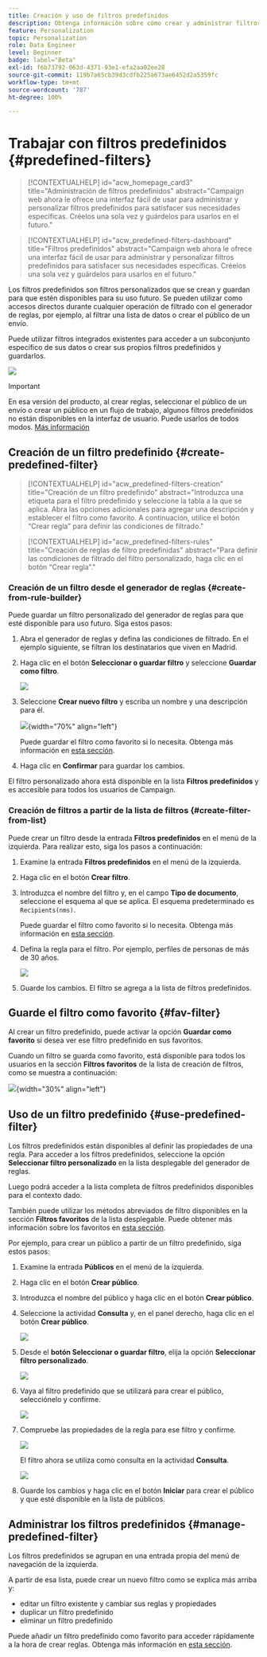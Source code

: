 ```yaml
---
title: Creación y uso de filtros predefinidos
description: Obtenga información sobre cómo crear y administrar filtros predefinidos en la IU web de Adobe Campaign
feature: Personalization
topic: Personalization
role: Data Engineer
level: Beginner
badge: label="Beta"
exl-id: f6b73792-063d-4371-93e1-efa2aa02ee28
source-git-commit: 119b7a65cb39d3cdfb225a673ae6452d2a5359fc
workflow-type: tm+mt
source-wordcount: '787'
ht-degree: 100%

---
```


# Trabajar con filtros predefinidos {#predefined-filters}

>[!CONTEXTUALHELP]
>id="acw_homepage_card3"
>title="Administración de filtros predefinidos"
>abstract="Campaign web ahora le ofrece una interfaz fácil de usar para administrar y personalizar filtros predefinidos para satisfacer sus necesidades específicas. Créelos una sola vez y guárdelos para usarlos en el futuro."

>[!CONTEXTUALHELP]
>id="acw_predefined-filters-dashboard"
>title="Filtros predefinidos"
>abstract="Campaign web ahora le ofrece una interfaz fácil de usar para administrar y personalizar filtros predefinidos para satisfacer sus necesidades específicas. Créelos una sola vez y guárdelos para usarlos en el futuro."

Los filtros predefinidos son filtros personalizados que se crean y guardan para que estén disponibles para su uso futuro. Se pueden utilizar como accesos directos durante cualquier operación de filtrado con el generador de reglas, por ejemplo, al filtrar una lista de datos o crear el público de un envío.

Puede utilizar filtros integrados existentes para acceder a un subconjunto específico de sus datos o crear sus propios filtros predefinidos y guardarlos.

![](assets/predefined-filters-menu.png)

>[!IMPORTANT]
>
>En esa versión del producto, al crear reglas, seleccionar el público de un envío o crear un público en un flujo de trabajo, algunos filtros predefinidos no están disponibles en la interfaz de usuario. Puede usarlos de todos modos. [Más información](guardrails.md#predefined-filters-filters-guardrails-limitations)


## Creación de un filtro predefinido {#create-predefined-filter}

>[!CONTEXTUALHELP]
>id="acw_predefined-filters-creation"
>title="Creación de un filtro predefinido"
>abstract="Introduzca una etiqueta para el filtro predefinido y seleccione la tabla a la que se aplica. Abra las opciones adicionales para agregar una descripción y establecer el filtro como favorito. A continuación, utilice el botón “Crear regla” para definir las condiciones de filtrado."

>[!CONTEXTUALHELP]
>id="acw_predefined-filters-rules"
>title="Creación de reglas de filtro predefinidas"
>abstract="Para definir las condiciones de filtrado del filtro personalizado, haga clic en el botón “Crear regla”."

### Creación de un filtro desde el generador de reglas {#create-from-rule-builder}

Puede guardar un filtro personalizado del generador de reglas para que esté disponible para uso futuro. Siga estos pasos:

1. Abra el generador de reglas y defina las condiciones de filtrado. En el ejemplo siguiente, se filtran los destinatarios que viven en Madrid.
1. Haga clic en el botón **Seleccionar o guardar filtro** y seleccione **Guardar como filtro**.

   ![](assets/predefined-filters-save.png)

1. Seleccione **Crear nuevo filtro** y escriba un nombre y una descripción para él.

   ![](assets/predefined-filters-save-filter.png){width="70%" align="left"}

   Puede guardar el filtro como favorito si lo necesita. Obtenga más información en [esta sección](#fav-filter).

1. Haga clic en **Confirmar** para guardar los cambios.

El filtro personalizado ahora está disponible en la lista **Filtros predefinidos** y es accesible para todos los usuarios de Campaign.

### Creación de filtros a partir de la lista de filtros {#create-filter-from-list}

Puede crear un filtro desde la entrada **Filtros predefinidos** en el menú de la izquierda. Para realizar esto, siga los pasos a continuación:

1. Examine la entrada **Filtros predefinidos** en el menú de la izquierda.
1. Haga clic en el botón **Crear filtro**.
1. Introduzca el nombre del filtro y, en el campo **Tipo de documento**, seleccione el esquema al que se aplica. El esquema predeterminado es `Recipients(nms)`.

   Puede guardar el filtro como favorito si lo necesita. Obtenga más información en [esta sección](#fav-filter).

1. Defina la regla para el filtro. Por ejemplo, perfiles de personas de más de 30 años.

   ![](assets/filter-30+.png)

1. Guarde los cambios. El filtro se agrega a la lista de filtros predefinidos.

## Guarde el filtro como favorito {#fav-filter}

Al crear un filtro predefinido, puede activar la opción **Guardar como favorito** si desea ver ese filtro predefinido en sus favoritos.


Cuando un filtro se guarda como favorito, está disponible para todos los usuarios en la sección **Filtros favoritos** de la lista de creación de filtros, como se muestra a continuación:

![](assets/predefined-filters-favorite.png){width="30%" align="left"}

## Uso de un filtro predefinido {#use-predefined-filter}

Los filtros predefinidos están disponibles al definir las propiedades de una regla. Para acceder a los filtros predefinidos, seleccione la opción **Seleccionar filtro personalizado** en la lista desplegable del generador de reglas.

Luego podrá acceder a la lista completa de filtros predefinidos disponibles para el contexto dado.

También puede utilizar los métodos abreviados de filtro disponibles en la sección **Filtros favoritos** de la lista desplegable. Puede obtener más información sobre los favoritos en [esta sección](#fav-filter).

Por ejemplo, para crear un público a partir de un filtro predefinido, siga estos pasos:

1. Examine la entrada **Públicos** en el menú de la izquierda.
1. Haga clic en el botón **Crear público**.
1. Introduzca el nombre del público y haga clic en el botón **Crear público**.
1. Seleccione la actividad **Consulta** y, en el panel derecho, haga clic en el botón **Crear público**.

   ![](assets//build-audience-from-filter.png)

1. Desde el **botón Seleccionar o guardar filtro**, elija la opción **Seleccionar filtro personalizado**.

   ![](assets/build-audience-select-custom-filter.png)

1. Vaya al filtro predefinido que se utilizará para crear el público, selecciónelo y confirme.

   ![](assets/build-audience-filter-list.png)

1. Compruebe las propiedades de la regla para ese filtro y confirme.

   ![](assets/build-audience-check.png)

   El filtro ahora se utiliza como consulta en la actividad **Consulta**.

   ![](assets/build-audience-confirm.png)

1. Guarde los cambios y haga clic en el botón **Iniciar** para crear el público y que esté disponible en la lista de públicos.

## Administrar los filtros predefinidos {#manage-predefined-filter}

Los filtros predefinidos se agrupan en una entrada propia del menú de navegación de la izquierda.

A partir de esa lista, puede crear un nuevo filtro como se explica más arriba y:

* editar un filtro existente y cambiar sus reglas y propiedades
* duplicar un filtro predefinido
* eliminar un filtro predefinido

Puede añadir un filtro predefinido como favorito para acceder rápidamente a la hora de crear reglas. Obtenga más información en [esta sección](#fav-filter).

<!--
## Built-in predefined filters {#ootb-predefined-filter}

Campaign comes with a set of predefined filters, built from the client console. These filters can be used to define your audiences, and rules. They must not be modified.
-->
